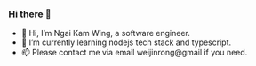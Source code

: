 ### Hi there 👋


- 👋 Hi, I’m Ngai Kam Wing, a software engineer.
- 🌱 I’m currently learning nodejs tech stack and typescript.
- 📫 Please contact me via email weijinrong@gmail if you need.
